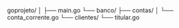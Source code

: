 goprojeto/
│
├── main.go
└── banco/
    ├── contas/
    │   └── conta_corrente.go
    └── clientes/
        └── titular.go
